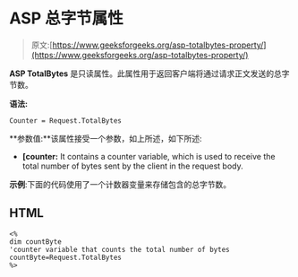 # ASP 总字节属性

> 原文:[https://www.geeksforgeeks.org/asp-totalbytes-property/](https://www.geeksforgeeks.org/asp-totalbytes-property/)

**ASP TotalBytes** 是只读属性。此属性用于返回客户端将通过请求正文发送的总字节数。

**语法:**

```
Counter = Request.TotalBytes

```

**参数值:**该属性接受一个参数，如上所述，如下所述:

*   **[counter:** It contains a counter variable, which is used to receive the total number of bytes sent by the client in the request body.

**示例**:下面的代码使用了一个计数器变量来存储包含的总字节数。

## HTML

```
<%
dim countByte
'counter variable that counts the total number of bytes
countByte=Request.TotalBytes
%>
```